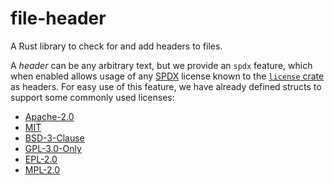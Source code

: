 file-header
==========
A Rust library to check for and add headers to files.

A _header_ can be any arbitrary text, but we provide an `spdx` feature, which when enabled
allows usage of any [SPDX](https://spdx.dev/) license known to the [`license` crate](https://crates.io/crates/license) as headers. For easy use of 
this feature, we have already defined structs to support some commonly used licenses:
* [Apache-2.0](https://spdx.org/licenses/Apache-2.0.html) 
* [MIT](https://spdx.org/licenses/MIT.html)
* [BSD-3-Clause](https://spdx.org/licenses/BSD-3-Clause.html)
* [GPL-3.0-Only](https://spdx.org/licenses/GPL-3.0-only.html)
* [EPL-2.0](https://spdx.org/licenses/EPL-2.0.html)
* [MPL-2.0](https://spdx.org/licenses/MPL-2.0.html)
